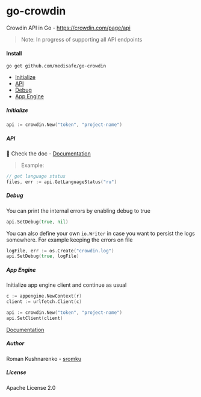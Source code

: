 # go-crowdin
Crowdin API in Go - https://crowdin.com/page/api

> Note: In progress of supporting all API endpoints

#### Install

`go get github.com/medisafe/go-crowdin`

- [Initialize](#initialize)
- [API](#api)
- [Debug](#debug)
- [App Engine](#app-engine)

##### Initialize

``` Go
api := crowdin.New("token", "project-name")
```

##### API

:blue_book: Check the doc - [Documentation](https://godoc.org/github.com/medisafe/go-crowdin)

> Example:
``` Go
// get language status
files, err := api.GetLanguageStatus("ru")
```

##### Debug

You can print the internal errors by enabling debug to true

``` Go
api.SetDebug(true, nil)
```

You can also define your own `io.Writer` in case you want to persist the logs somewhere.
For example keeping the errors on file

``` Go
logFile, err := os.Create("crowdin.log")
api.SetDebug(true, logFile)
```

##### App Engine

Initialize app engine client and continue as usual

``` Go
c := appengine.NewContext(r)
client := urlfetch.Client(c)

api := crowdin.New("token", "project-name")
api.SetClient(client)
```

[Documentation](https://godoc.org/github.com/medisafe/go-crowdin)

##### Author

Roman Kushnarenko - [sromku](https://github.com/sromku)

##### License 

Apache License 2.0